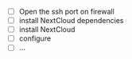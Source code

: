 - [ ] Open the ssh port on firewall
- [ ] install NextCloud dependencies 
- [ ] install NextCloud 
- [ ] configure 
- [ ] ...